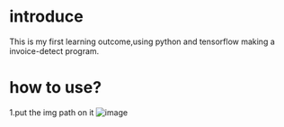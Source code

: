 # introduce
This is my first learning outcome,using python and tensorflow making a invoice-detect program.
# how to use?
1.put the img path on it
![image](https://user-images.githubusercontent.com/80931202/134766911-cee22c75-78d7-4886-a903-bbb7bcf1c358.png)

